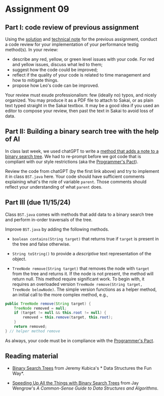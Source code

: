 # Assignment 09

## Part I: code review of previous assignment

Using the [solution](../08-sorting/DemoSorting.java) and [technical note](../08-sorting/TechNote.md) for the previous assignment, conduct a code review for your implementation of your performance testig method(s). In your review:

* describe any red, yellow, or green level issues with your code. For red and yellow issues, discuss what led to them;
* suggest how the code could be improved;
* reflect if the quality of your code is related to time management and how to mitigate things.
* propose how Leo's code can be improved.

Your review must exude professionalism: few (ideally no) typos, and nicely organized. You may produce it as a PDF file to attach to Sakai, or as plain text typed straight in the Sakai textbox. It may be a good idea if you used an editor to compose your review, then past the text in Sakai to avoid loss of data.
 

## Part II: Building a binary search tree with the help of AI

In class last week, we used chatGPT to write a [method that adds a note to a binary search tree](https://chatgpt.com/share/67261841-62fc-8000-bc24-7b5b99c8f36a). We had to re-prompt before we got code that is compliant with our style restrictions (aka the [Programmer's Pact](../misc/ProgrammerPact.pdf)).

Review the code from chatGPT (by the first link above) and try to implement it in class `BST.java` here. Your code should have sufficient comments explaining what's the role of variable `parent`. Those comments should reflect your understanding of what `parent` does.

## Part III (due 11/15/24)

Class `BST.java` comes with methods that add data to a binary search tree and perform in-order traversals of the tree.

Improve `BST.java` by adding the following methods.

* `boolean contains(String target)` that returns true if `target` is present in the tree and false otherwise.

* `String toString()` to provide a *descriptive* text representation of the object.

* `TreeNode remove(String target)` that removes the node with `target` from the tree and returns it. If the node is not present, the method will return null. This method require significant work. To begin with, it requires an overloaded version `TreeNode remove(String target, TreeNode belowNode)`. The simple version functions as a helper method, an initial call to the more complex method, e.g.,
```java
public TreeNode remove(String target) {
    TreeNode removed = null;
    if (target != null && this.root != null) {
        removed = this.remove(target, this.root);
    }
    return removed;
} // helper method remove
```

As always, your code must be in compliance with the [Programmer's Pact](../misc/ProgrammerPact.pdf).

## Reading material
 
* [Binary Search Trees](https://learning.oreilly.com/library/view/data-structures-the/9781098156602/c05.xhtml#h1-502604c05-0001) from Jeremy Kubica's * Data Structures the Fun Way*.

* [Speeding Up All the Things with Binary Search Trees](https://learning.oreilly.com/library/view/a-common-sense-guide/9781680508048/f_0143.xhtml) from Jay Wengrow's *A Common-Sense Guide to Data Structures and Algorithms*.
